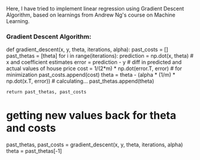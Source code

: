 Here, I have tried to implement linear regression using Gradient Descent Algorithm, based on learnings from Andrew Ng's course on Machine Learning.

### Gradient Descent Algorithm:

def gradient_descent(x, y, theta, iterations, alpha):
    past_costs = []
    past_thetas = [theta]
    for i in range(iterations):
        prediction = np.dot(x, theta) # x and coefficient estimates
        error = prediction - y # diff in predicted and actual values of house price
        cost = 1/(2*m) * np.dot(error.T, error) # for minimization
        past_costs.append(cost)
        theta = theta - (alpha * (1/m) * np.dot(x.T, error)) # calculating...
        past_thetas.append(theta)

    return past_thetas, past_costs

# getting new values back for theta and costs
past_thetas, past_costs = gradient_descent(x, y, theta, iterations, alpha)
theta = past_thetas[-1]
